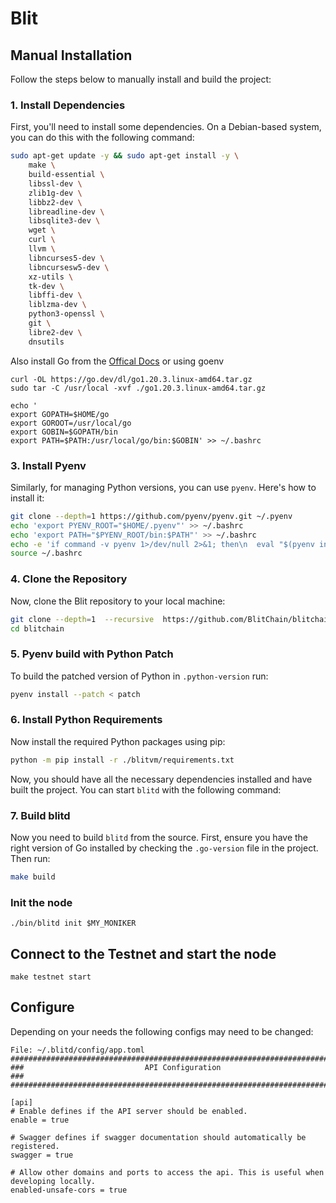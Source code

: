 # Blit

Manual Installation
-------------------

Follow the steps below to manually install and build the project:

### 1\. Install Dependencies

First, you'll need to install some dependencies. On a Debian-based system, you can do this with the following command:

```bash
sudo apt-get update -y && sudo apt-get install -y \
    make \
    build-essential \
    libssl-dev \
    zlib1g-dev \
    libbz2-dev \
    libreadline-dev \
    libsqlite3-dev \
    wget \
    curl \
    llvm \
    libncurses5-dev \
    libncursesw5-dev \
    xz-utils \
    tk-dev \
    libffi-dev \
    liblzma-dev \
    python3-openssl \
    git \
    libre2-dev \
    dnsutils
```

Also install Go from the [Offical Docs](https://go.dev/dl/) or using goenv



```
curl -OL https://go.dev/dl/go1.20.3.linux-amd64.tar.gz
sudo tar -C /usr/local -xvf ./go1.20.3.linux-amd64.tar.gz

echo '
export GOPATH=$HOME/go
export GOROOT=/usr/local/go
export GOBIN=$GOPATH/bin
export PATH=$PATH:/usr/local/go/bin:$GOBIN' >> ~/.bashrc
```

### 3\. Install Pyenv

Similarly, for managing Python versions, you can use `pyenv`. Here's how to install it:

```bash
git clone --depth=1 https://github.com/pyenv/pyenv.git ~/.pyenv
echo 'export PYENV_ROOT="$HOME/.pyenv"' >> ~/.bashrc
echo 'export PATH="$PYENV_ROOT/bin:$PATH"' >> ~/.bashrc
echo -e 'if command -v pyenv 1>/dev/null 2>&1; then\n  eval "$(pyenv init -)"\nfi' >> ~/.bashrc
source ~/.bashrc
```

### 4\. Clone the Repository

Now, clone the Blit repository to your local machine:

```bash
git clone --depth=1  --recursive  https://github.com/BlitChain/blitchain
cd blitchain
```

### 5\. Pyenv build with Python Patch

To build the patched version of Python in `.python-version` run:

```bash
pyenv install --patch < patch
```

### 6\. Install Python Requirements

Now install the required Python packages using pip:


```bash
python -m pip install -r ./blitvm/requirements.txt
```

Now, you should have all the necessary dependencies installed and have built the project. You can start `blitd` with the following command:


### 7\. Build blitd

Now you need to build `blitd` from the source. First, ensure you have the right version of Go installed by checking the `.go-version` file in the project. Then run:

```bash
make build
```


### Init the node


```
./bin/blitd init $MY_MONIKER 
```


## Connect to the Testnet and start the node
```
make testnet start
```

## Configure

Depending on your needs the following configs may need to be changed:


```
File: ~/.blitd/config/app.toml
###############################################################################
###                           API Configuration                             ###
###############################################################################

[api]
# Enable defines if the API server should be enabled.
enable = true

# Swagger defines if swagger documentation should automatically be registered.
swagger = true

# Allow other domains and ports to access the api. This is useful when developing locally.
enabled-unsafe-cors = true
```


